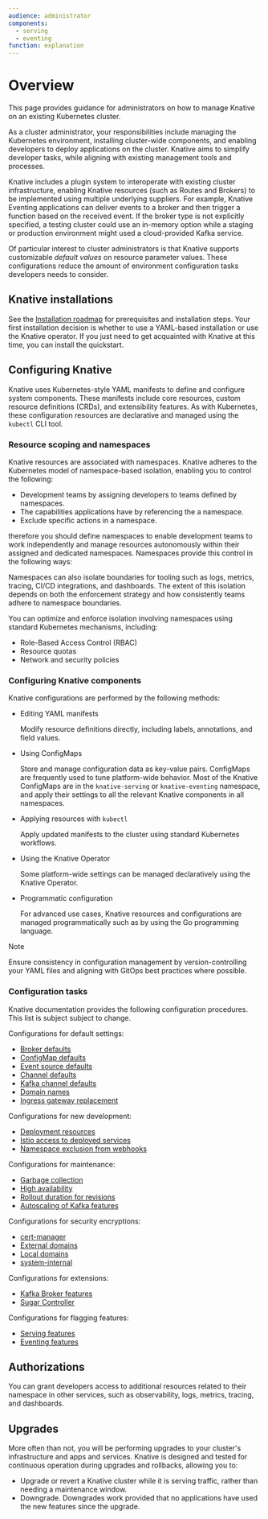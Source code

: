 ```yaml
---
audience: administrator
components:
  - serving
  - eventing
function: explanation
---
```

# Overview

This page provides guidance for administrators on how to manage Knative on an existing Kubernetes cluster.

As a cluster administrator, your responsibilities include managing the Kubernetes environment, installing cluster-wide components, and enabling developers to deploy applications on the cluster. Knative aims to simplify developer tasks, while aligning with existing management tools and processes.

Knative includes a plugin system to interoperate with existing cluster infrastructure, enabling Knative resources (such as Routes and Brokers) to be implemented using multiple underlying suppliers. For example, Knative Eventing applications can deliver events to a broker and then trigger a function based on the received event. If the broker type is not explicitly specified, a testing cluster could use an in-memory option while a staging or production environment might used a cloud-provided Kafka service.

Of particular interest to cluster administrators is that Knative supports customizable _default values_ on resource parameter values. These configurations reduce the amount of environment configuration tasks developers needs to consider.

## Knative installations

See the [Installation roadmap](../install/README.md#installation-roadmap) for prerequisites and installation steps. Your first installation decision is whether to use a YAML-based installation or use the Knative operator. If you just need to get acquainted with Knative at this time, you can install the quickstart.

## Configuring Knative

Knative uses Kubernetes-style YAML manifests to define and configure system components. These manifests include core resources, custom resource definitions (CRDs), and extensibility features. As with Kubernetes, these configuration resources are declarative and managed using the `kubectl` CLI tool.

### Resource scoping and namespaces

Knative resources are associated with namespaces. Knative adheres to the Kubernetes model of namespace-based isolation, enabling you to control the following:

- Development teams by assigning developers to teams defined by namespaces.
- The capabilities applications have by referencing the a namespace.
- Exclude specific actions in a namespace.

therefore you should define namespaces to enable development teams to work independently and manage resources autonomously within their assigned and dedicated namespaces. Namespaces provide this control in the following ways:

Namespaces can also isolate boundaries for tooling such as logs, metrics, tracing, CI/CD integrations, and dashboards. The extent of this isolation depends on both the enforcement strategy and how consistently teams adhere to namespace boundaries.

You can optimize and enforce isolation involving namespaces using standard Kubernetes mechanisms, including:

- Role-Based Access Control (RBAC)
- Resource quotas
- Network and security policies

### Configuring Knative components

Knative configurations are performed by the following methods:

- Editing YAML manifests

    Modify resource definitions directly, including labels, annotations, and field values.

- Using ConfigMaps

    Store and manage configuration data as key-value pairs. ConfigMaps are frequently used to tune platform-wide behavior. Most of the Knative ConfigMaps are in the `knative-serving` or `knative-eventing` namespace, and apply their settings to all the relevant Knative components in all namespaces.

- Applying resources with `kubectl`

    Apply updated manifests to the cluster using standard Kubernetes workflows.

- Using the Knative Operator

    Some platform-wide settings can be managed declaratively using the Knative Operator.

- Programmatic configuration

    For advanced use cases, Knative resources and configurations are managed programmatically such as by using the Go programming language.

> [!NOTE]
> Ensure consistency in configuration management by version-controlling your YAML files and aligning with GitOps best practices where possible.

### Configuration tasks

Knative documentation provides the following configuration procedures. This list is subject subject to change.

Configurations for default settings:

- [Broker defaults](../eventing/configuration/broker-configuration.md)
- [ConfigMap defaults](../serving/configuration/config-defaults.md)
- [Event source defaults](../eventing/configuration/sources-configuration.md)
- [Channel defaults](../eventing/configuration/channel-configuration.md)
- [Kafka channel defaults](../eventing/configuration/kafka-channel-configuration.md)
- [Domain names](../serving/using-a-custom-domain.md)
- [Ingress gateway replacement](../serving/setting-up-custom-ingress-gateway.md)

Configurations for new development:

- [Deployment resources](../serving/configuration/deployment.md)
- [Istio access to deployed services](../serving/istio-authorization.md)
- [Namespace exclusion from webhooks](../serving/istio-authorization.md)

Configurations for maintenance:

- [Garbage collection](../serving/revisions/revision-admin-config-options.md)
- [High availability](../serving/config-ha.md)
- [Rollout duration for revisions](../serving/configuration/rolling-out-latest-revision-configmap.md)
- [Autoscaling of Kafka features](../eventing/configuration/keda-configuration.md)

Configurations for security encryptions:

- [cert-manager](../serving/encryption/configure-certmanager-integration.md)
- [External domains](../serving/encryption/external-domain-tls.md)
- [Local domains](../serving/encryption/cluster-local-domain-tls.md)
- [system-internal](../serving/encryption/system-internal-tls.md)

Configurations for extensions:

- [Kafka Broker features](../serving/encryption/system-internal-tls.md)
- [Sugar Controller](../eventing/configuration/sugar-configuration.md)

Configurations for flagging features:

- [Serving features](../serving/configuration/feature-flags.md)
- [Eventing features](../eventing/features/README.md)

## Authorizations

You can grant developers access to additional resources related to their namespace in other services, such as observability, logs, metrics, tracing, and dashboards.

## Upgrades

More often than not, you will be performing upgrades to your cluster's infrastructure and apps and services. Knative is designed and tested for continuous operation during upgrades and rollbacks, allowing you to:

- Upgrade or revert a Knative cluster while it is serving traffic, rather than needing a maintenance window.
- Downgrade. Downgrades work provided that no applications have used the new features since the upgrade.
